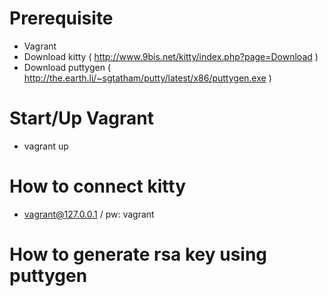 # Prerequisite

- Vagrant
- Download kitty ( http://www.9bis.net/kitty/index.php?page=Download )
- Download puttygen ( http://the.earth.li/~sgtatham/putty/latest/x86/puttygen.exe )

# Start/Up Vagrant
- vagrant up

# How to connect kitty
- vagrant@127.0.0.1 / pw: vagrant

# How to generate rsa key using puttygen
